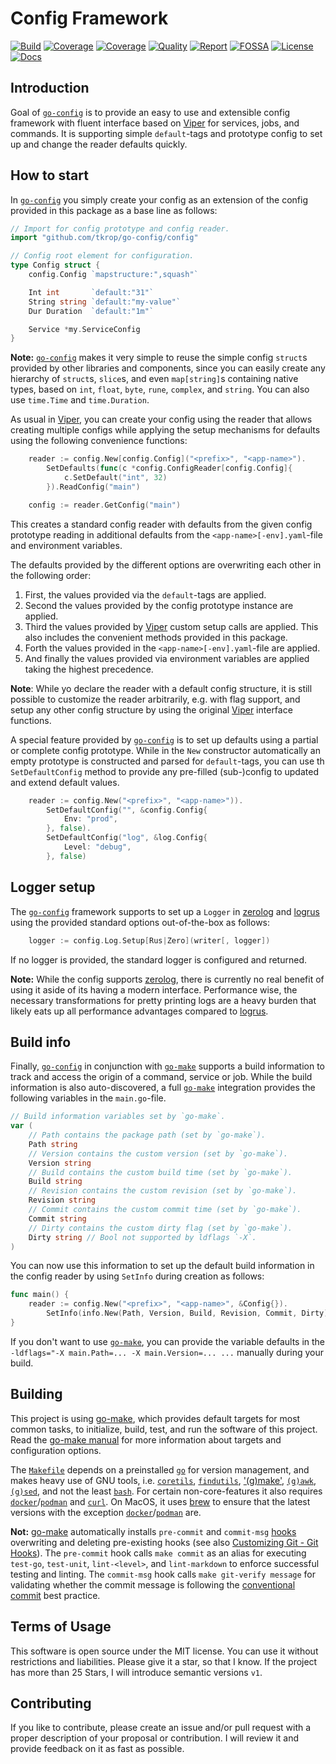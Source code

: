 # Config Framework

[![Build][build-badge]][build-link]
[![Coverage][coveralls-badge]][coveralls-link]
[![Coverage][coverage-badge]][coverage-link]
[![Quality][quality-badge]][quality-link]
[![Report][report-badge]][report-link]
[![FOSSA][fossa-badge]][fossa-link]
[![License][license-badge]][license-link]
[![Docs][docs-badge]][docs-link]
<!--
[![Libraries][libs-badge]][libs-link]
[![Security][security-badge]][security-link]
-->

[build-badge]: https://github.com/tkrop/go-config/actions/workflows/build.yaml/badge.svg
[build-link]: https://github.com/tkrop/go-config/actions/workflows/build.yaml

[coveralls-badge]: https://coveralls.io/repos/github/tkrop/go-config/badge.svg?branch=main
[coveralls-link]: https://coveralls.io/github/tkrop/go-config?branch=main

[coverage-badge]: https://app.codacy.com/project/badge/Coverage/b2bb898346ae4bb4be6414cd6dfe4932
[coverage-link]: https://app.codacy.com/gh/tkrop/go-config/dashboard?utm_source=gh&utm_medium=referral&utm_content=&utm_campaign=Badge_coverage

[quality-badge]: https://app.codacy.com/project/badge/Grade/b2bb898346ae4bb4be6414cd6dfe4932
[quality-link]: https://app.codacy.com/gh/tkrop/go-config/dashboard?utm_source=gh&utm_medium=referral&utm_content=&utm_campaign=Badge_grade

[report-badge]: https://goreportcard.com/badge/github.com/tkrop/go-config
[report-link]: https://goreportcard.com/report/github.com/tkrop/go-config

[fossa-badge]: https://app.fossa.com/api/projects/git%2Bgithub.com%2Ftkrop%2Fgo-config.svg?type=shield&issueType=license
[fossa-link]: https://app.fossa.com/projects/git%2Bgithub.com%2Ftkrop%2Fgo-config?ref=badge_shield&issueType=license

[license-badge]: https://img.shields.io/badge/License-MIT-yellow.svg
[license-link]: https://opensource.org/licenses/MIT

[docs-badge]: https://pkg.go.dev/badge/github.com/tkrop/go-config.svg
[docs-link]: https://pkg.go.dev/github.com/tkrop/go-config

<!--
[libs-badge]: https://img.shields.io/librariesio/release/github/tkrop/go-config
[libs-link]: https://libraries.io/github/tkrop/go-config

[security-badge]: https://snyk.io/test/github/tkrop/go-config/main/badge.svg
[security-link]: https://snyk.io/test/github/tkrop/go-config
-->

## Introduction

Goal of [`go-config`][go-config] is to provide an easy to use and extensible
config framework with fluent interface based on [Viper][viper] for services,
jobs, and commands. It is supporting simple `default`-tags and prototype
config to set up and change the reader defaults quickly.

[viper]: <https://github.com/spf13/viper>
[go-config]: <https://github.com/tkrop/go-config>


## How to start

In [`go-config`][go-config] you simply create your config as an extension of
the config provided in this package as a base line as follows:

```go
// Import for config prototype and config reader.
import "github.com/tkrop/go-config/config"

// Config root element for configuration.
type Config struct {
    config.Config `mapstructure:",squash"`

    Int int       `default:"31"`
    String string `default:"my-value"`
    Dur Duration  `default:"1m"`

    Service *my.ServiceConfig
}
```

**Note:**  [`go-config`][go-config] makes it very simple to reuse the simple
config `struct`s provided by other libraries and components, since you can
easily create any hierarchy of `struct`s, `slice`s, and even `map[string]`s
containing native types, based on `int`, `float`, `byte`, `rune`, `complex`,
and `string`. You can also use `time.Time` and `time.Duration`.

As usual in [Viper][viper], you can create your config using the reader that
allows creating multiple configs while applying the setup mechanisms for
defaults using the following convenience functions:

```go
    reader := config.New[config.Config]("<prefix>", "<app-name>").
        SetDefaults(func(c *config.ConfigReader[config.Config]{
            c.SetDefault("int", 32)
        }).ReadConfig("main")

    config := reader.GetConfig("main")
```

This creates a standard config reader with defaults from the given config
prototype reading in additional defaults from the `<app-name>[-env].yaml`-file
and environment variables.

The defaults provided by the different options are overwriting each other in
the following order:

1. First, the values provided via the `default`-tags are applied.
2. Second the values provided by the config prototype instance are applied.
3. Third the values provided by [Viper][viper] custom setup calls are applied.
   This also includes the convenient methods provided in this package.
4. Forth the values provided in the `<app-name>[-env].yaml`-file are applied.
5. And finally the values provided via environment variables are applied
   taking the highest precedence.

**Note**: While yo declare the reader with a default config structure, it is
still possible to customize the reader arbitrarily, e.g. with flag support, and
setup any other config structure by using the original [Viper][viper] interface
functions.

A special feature provided by [`go-config`][go-config] is to set up defaults
using a partial or complete config prototype. While in the `New` constructor
automatically an empty prototype is constructed and parsed for `default`-tags,
you can use th `SetDefaultConfig` method to provide any pre-filled (sub-)config
to updated and extend default values.

```go
    reader := config.New("<prefix>", "<app-name>")).
        SetDefaultConfig("", &config.Config{
            Env: "prod",
        }, false).
        SetDefaultConfig("log", &log.Config{
            Level: "debug",
        }, false)
```


## Logger setup

The [`go-config`][go-config] framework supports to set up a `Logger` in
[zerolog][zerolog] and [logrus][logrus] using the provided standard options
out-of-the-box as follows:

```go
    logger := config.Log.Setup[Rus|Zero](writer[, logger])
```

If no logger is provided, the standard logger is configured and returned.

**Note:** While the config supports [zerolog][zerolog], there is currently no
real benefit of using it aside of its having a modern interface. Performance
wise, the necessary transformations for pretty printing logs are a heavy burden
that likely eats up all performance advantages compared to [logrus][logrus].

[zerolog]: <https://github.com/ra/zerolog>
[logrus]: <https://github.com/sirupsen/logrus>


## Build info

Finally, [`go-config`][go-config] in conjunction with [`go-make`][go-make]
supports a build information to track and access the origin of a command,
service or job. While the build information is also auto-discovered, a full
[`go-make`][go-make] integration provides the following variables in the
`main.go`-file.

```go
// Build information variables set by `go-make`.
var (
    // Path contains the package path (set by `go-make`).
    Path string
    // Version contains the custom version (set by `go-make`).
    Version string
    // Build contains the custom build time (set by `go-make`).
    Build string
    // Revision contains the custom revision (set by `go-make`).
    Revision string
    // Commit contains the custom commit time (set by `go-make`).
    Commit string
    // Dirty contains the custom dirty flag (set by `go-make`).
    Dirty string // Bool not supported by ldflags `-X`.
)
```

You can now use this information to set up the default build information in
the config reader by using `SetInfo` during creation as follows:

```go
func main() {
    reader := config.New("<prefix>", "<app-name>", &Config{}).
        SetInfo(info.New(Path, Version, Build, Revision, Commit, Dirty)).
}
```

If you don't want to use [`go-make`][go-make], you can provide the variable
defaults in the `-ldflags="-X main.Path=... -X main.Version=... ...` manually
during your build.


## Building

This project is using [go-make][go-make], which provides default targets for
most common tasks, to initialize, build, test, and run the software of this
project. Read the [go-make manual][go-make-man] for more information about
targets and configuration options.

[go-make]: <https://github.com/tkrop/go-make>
[go-make-man]: <https://github.com/tkrop/go-make/blob/main/MANUAL.md>

The [`Makefile`](Makefile) depends on a preinstalled [`go`][go] for version
management, and makes heavy use of GNU tools, i.e. [`coretils`][core],
[`findutils`][find], ['(g)make'][make], [`(g)awk`][awk], [`(g)sed`][sed], and
not the least [`bash`][bash]. For certain non-core-features it also requires
[`docker`][docker]/[`podman`][podman] and [`curl`][curl]. On MacOS, it uses
[brew][brew] to ensure that the latest versions with the exception
[`docker`][docker]/[`podman`][podman] are.

[go]: <https://go.dev/>
[brew]: <https://brew.sh/>
[curl]: <https://curl.se/>
[docker]: <https://www.docker.com/>
[podman]: <https://podman.io/>
[make]: <https://www.gnu.org/software/make/>
[bash]: <https://www.gnu.org/software/bash/>
[core]: <https://www.gnu.org/software/coreutils/>
[find]: <https://www.gnu.org/software/findutils/>
[awk]: <https://www.gnu.org/software/awk/>
[sed]: <https://www.gnu.org/software/sed/>

**Not:** [go-make][go-make] automatically installs `pre-commit` and `commit-msg`
[hooks][git-hooks] overwriting and deleting pre-existing hooks (see also
[Customizing Git - Git Hooks][git-hooks]). The `pre-commit` hook calls
`make commit` as an alias for executing  `test-go`, `test-unit`, `lint-<level>`,
and `lint-markdown` to enforce successful testing and linting. The `commit-msg`
hook calls `make git-verify message` for validating whether the commit message
is following the [conventional commit][convent-commit] best practice.

[git-hooks]: <https://git-scm.com/book/en/v2/Customizing-Git-Git-Hooks>
[convent-commit]: <https://www.conventionalcommits.org/en/v1.0.0/>


## Terms of Usage

This software is open source under the MIT license. You can use it without
restrictions and liabilities. Please give it a star, so that I know. If the
project has more than 25 Stars, I will introduce semantic versions `v1`.


## Contributing

If you like to contribute, please create an issue and/or pull request with a
proper description of your proposal or contribution. I will review it and
provide feedback on it as fast as possible.
